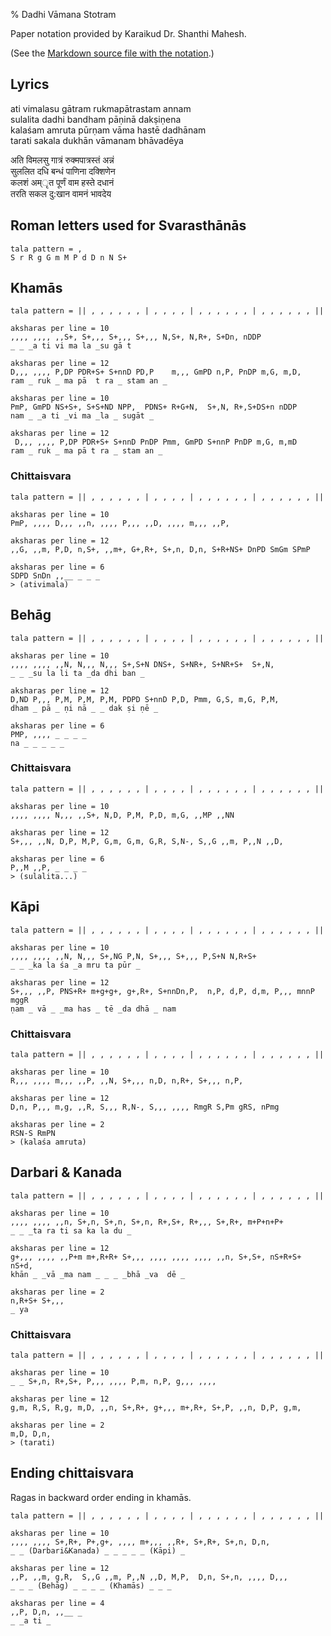 % Dadhi Vāmana Stotram

<script src="http://sriku.org/lib/carnot/carnot.min.js"></script>

Paper notation provided by Karaikud Dr. Shanthi Mahesh.

(See the [Markdown source file with the notation](ativimala.md).)

## Lyrics

ati vimalasu gātram rukmapātrastam annam  
sulalita dadhi bandham pāṇinā dakṣiṇena  
kalaśam amruta pūrṇam vāma hastē dadhānam  
tarati sakala dukhān vāmanam bhāvadēya  


अति विमलसु गात्रं रुक्मपात्रस्तं अन्नं  
सुललित दधि बन्धं पाणिना दक्शिणेन  
कलशं अम्ृत पूर्णं वाम हस्ते दधानं  
तरति सकल दु:खान वामनं भावदेय  

## Roman letters used for Svarasthānās

    tala pattern = ,
    S r R g G m M P d D n N S+
    
<pre class="carnot_style" hidden>
notation font size = 12
notation small font size = 10
stretch = 1.4
stretch space = 0.6
</pre>

## Khamās

    tala pattern = || , , , , , , | , , , , | , , , , , , | , , , , , , ||
    
    aksharas per line = 10
    ,,,, ,,,, ,,S+, S+,,, S+,,, S+,,, N,S+, N,R+, S+Dn, nDDP 
    _ _ _a ti vi ma la _su gā t 
    
    aksharas per line = 12
    D,,, ,,,, P,DP PDR+S+ S+nnD PD,P    m,,, GmPD n,P, PnDP m,G, m,D,    
    ram _ ruk _ ma pā  t ra _ stam an _
    
    aksharas per line = 10    
    PmP, GmPD NS+S+, S+S+ND NPP,  PDNS+ R+G+N,  S+,N, R+,S+DS+n nDDP
    nam _ _a ti _vi ma _la _ sugāt _ 

    aksharas per line = 12    
     D,,, ,,,, P,DP PDR+S+ S+nnD PnDP Pmm, GmPD S+nnP PnDP m,G, m,mD                          
    ram _ ruk _ ma pā t ra _ stam an _
    
### Chittaisvara

    tala pattern = || , , , , , , | , , , , | , , , , , , | , , , , , , ||

    aksharas per line = 10    
    PmP, ,,,, D,,, ,,n, ,,,, P,,, ,,D, ,,,, m,,, ,,P, 
    
    aksharas per line = 12
    ,,G, ,,m, P,D, n,S+, ,,m+, G+,R+, S+,n, D,n, S+R+NS+ DnPD SmGm SPmP
    
    aksharas per line = 6    
    SDPD SnDn ,,__ _ _ _
    > (ativimala)
    
## Behāg

    tala pattern = || , , , , , , | , , , , | , , , , , , | , , , , , , ||

    aksharas per line = 10    
    ,,,, ,,,, ,,N, N,,, N,,, S+,S+N DNS+, S+NR+, S+NR+S+  S+,N, 
    _ _ _su la li ta _da dhi ban _ 

    aksharas per line = 12    
    D,ND P,,, P,M, P,M, P,M, PDPD S+nnD P,D, Pmm, G,S, m,G, P,M, 
    dham _ pā _ ṇi nā _ _ dak ṣi ṇē _

    aksharas per line = 6   
    PMP, ,,,, _ _ _ _
    na _ _ _ _ _
    
### Chittaisvara
    
    tala pattern = || , , , , , , | , , , , | , , , , , , | , , , , , , ||
    
    aksharas per line = 10
    ,,,, ,,,, N,,, ,,S+, N,D, P,M, P,D, m,G, ,,MP ,,NN 
    
    aksharas per line = 12
    S+,,, ,,N, D,P, M,P, G,m, G,m, G,R, S,N-, S,,G ,,m, P,,N ,,D, 
    
    aksharas per line = 6
    P,,M ,,P, _ _ _ _ 
    > (sulalita...)    
    
## Kāpi

    tala pattern = || , , , , , , | , , , , | , , , , , , | , , , , , , ||

    aksharas per line = 10
    ,,,, ,,,, ,,N, N,,, S+,NG P,N, S+,,, S+,,, P,S+N N,R+S+
    _ _ _ka la śa _a mru ta pūr _ 
    
    aksharas per line = 12
    S+,,, ,,P, PNS+R+ m+g+g+, g+,R+, S+nnDn,P,  n,P, d,P, d,m, P,,, mnnP mggR
    ṇam _ vā _ _ma has _ tē _da dhā _ nam
    
### Chittaisvara 

    tala pattern = || , , , , , , | , , , , | , , , , , , | , , , , , , ||
    
    aksharas per line = 10
    R,,, ,,,, m,,, ,,P, ,,N, S+,,, n,D, n,R+, S+,,, n,P, 
    
    aksharas per line = 12
    D,n, P,,, m,g, ,,R, S,,, R,N-, S,,, ,,,, RmgR S,Pm gRS, nPmg
    
    aksharas per line = 2
    RSN-S RmPN
    > (kalaśa amruta)
    
## Darbari & Kanada

    tala pattern = || , , , , , , | , , , , | , , , , , , | , , , , , , ||

    aksharas per line = 10
    ,,,, ,,,, ,,n, S+,n, S+,n, S+,n, R+,S+, R+,,, S+,R+, m+P+n+P+
    _ _ _ta ra ti sa ka la du _ 

    aksharas per line = 12
    g+,,, ,,,, ,,P+m m+,R+R+ S+,,, ,,,, ,,,, ,,,, ,,n, S+,S+, nS+R+S+ nS+d, 
    khān _ _vā _ma nam _ _ _ _bhā _va  dē _

    aksharas per line = 2
    n,R+S+ S+,,, 
    _ ya
    
### Chittaisvara 

    tala pattern = || , , , , , , | , , , , | , , , , , , | , , , , , , ||
    
    aksharas per line = 10
    _ _ S+,n, R+,S+, P,,, ,,,, P,m, n,P, g,,, ,,,, 
    
    aksharas per line = 12
    g,m, R,S, R,g, m,D, ,,n, S+,R+, g+,,, m+,R+, S+,P, ,,n, D,P, g,m,
    
    aksharas per line = 2
    m,D, D,n,
    > (tarati)
    
## Ending chittaisvara

Ragas in backward order ending in khamās.

    tala pattern = || , , , , , , | , , , , | , , , , , , | , , , , , , ||
    
    aksharas per line = 10
    ,,,, ,,,, S+,R+, P+,g+, ,,,, m+,,, ,,R+, S+,R+, S+,n, D,n, 
    _ _ (Darbari&Kanada) _ _ _ _ _ (Kāpi) _ 
    
    aksharas per line = 12
    ,,P, ,,m, g,R,  S,,G ,,m, P,,N ,,D, M,P,  D,n, S+,n, ,,,, D,,, 
    _ _ _ (Behāg) _ _ _ _ (Khamās) _ _ _
    
    aksharas per line = 4
    ,,P, D,n, ,,__ _
    _ _a ti _

